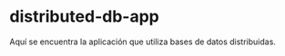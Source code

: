 distributed-db-app
==================

Aquí se encuentra la aplicación que utiliza bases de datos distribuidas.
